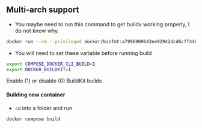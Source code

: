 

## Multi-arch support
- You maybe need to run this command to get buildx working properly, I do not know why.
```bash
docker run --rm --privileged docker/binfmt:a7996909642ee92942dcd6cff44b9b95f08dad64
```
- You will need to set these variable before running build
```bash
export COMPOSE_DOCKER_CLI_BUILD=1
export DOCKER_BUILDKIT=1
```
Enable (1) or disable (0) BuildKit builds

#### Building new container
- `cd` into a folder and run
```bash
docker compose build
```
